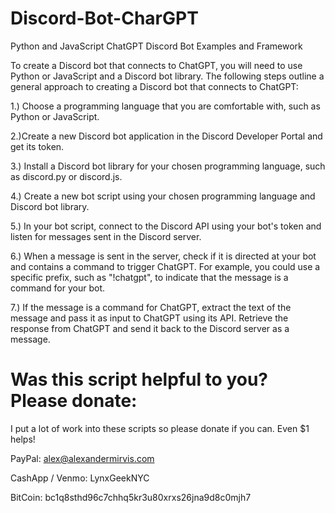 # Discord-Bot-CharGPT
Python and JavaScript ChatGPT Discord Bot Examples and Framework

To create a Discord bot that connects to ChatGPT, you will need to use Python or JavaScript and a Discord bot library. The following steps outline a general approach to creating a Discord bot that connects to ChatGPT:

1.) Choose a programming language that you are comfortable with, such as Python or JavaScript.

2.)Create a new Discord bot application in the Discord Developer Portal and get its token.

3.) Install a Discord bot library for your chosen programming language, such as discord.py or discord.js.

4.) Create a new bot script using your chosen programming language and Discord bot library.

5.) In your bot script, connect to the Discord API using your bot's token and listen for messages sent in the Discord server.

6.) When a message is sent in the server, check if it is directed at your bot and contains a command to trigger ChatGPT. For example, you could use a specific prefix, such as "!chatgpt", to indicate that the message is a command for your bot.

7.) If the message is a command for ChatGPT, extract the text of the message and pass it as input to ChatGPT using its API.
Retrieve the response from ChatGPT and send it back to the Discord server as a message.

# Was this script helpful to you? Please donate:

I put a lot of work into these scripts so please donate if you can. Even $1 helps!

PayPal: alex@alexandermirvis.com

CashApp / Venmo: LynxGeekNYC

BitCoin: bc1q8sthd96c7chhq5kr3u80xrxs26jna9d8c0mjh7
